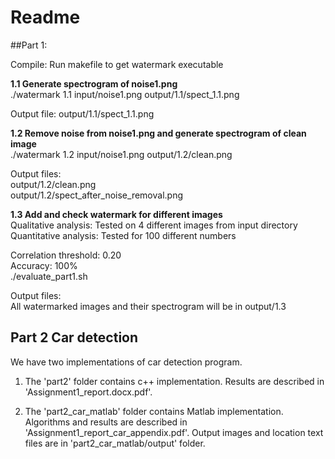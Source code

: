 # Readme

##Part 1:

Compile: Run makefile to get watermark executable

**1.1 Generate spectrogram of noise1.png**  
./watermark 1.1 input/noise1.png output/1.1/spect_1.1.png  

Output file: output/1.1/spect_1.1.png  

**1.2 Remove noise from noise1.png and generate spectrogram of clean image**  
./watermark 1.2 input/noise1.png output/1.2/clean.png  

Output files:  
output/1.2/clean.png  
output/1.2/spect_after_noise_removal.png  

**1.3 Add and check watermark for different images**  
Qualitative analysis: Tested on 4 different images from input directory  
Quantitative analysis: Tested for 100 different numbers  

Correlation threshold: 0.20  
Accuracy: 100%  
./evaluate_part1.sh   

Output files:  
All watermarked images and their spectrogram will be in output/1.3  

## Part 2 Car detection
We have two implementations of car detection program.

1. The 'part2' folder contains c++ implementation. Results are described in 'Assignment1_report.docx.pdf'.

2. The 'part2_car_matlab' folder contains Matlab implementation. Algorithms and results are described in 'Assignment1_report_car_appendix.pdf'. Output images and location text files are in 'part2_car_matlab/output' folder.

